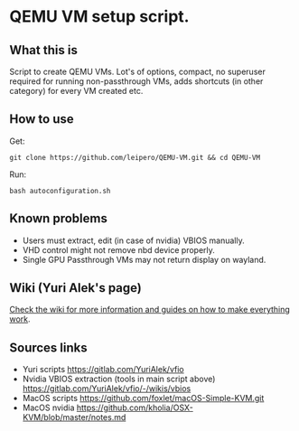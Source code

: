 # QEMU VM setup script.

## What this is
Script to create QEMU VMs. Lot's of options, compact, no superuser required for running non-passthrough VMs, adds shortcuts (in other category) for every VM created etc.

## How to use

 Get:
```
git clone https://github.com/leipero/QEMU-VM.git && cd QEMU-VM
```
 Run:
```
bash autoconfiguration.sh
```

## Known problems
- Users must extract, edit (in case of nvidia) VBIOS manually.
- VHD control might not remove nbd device properly.
- Single GPU Passthrough VMs may not return display on wayland.

## Wiki (Yuri Alek's page)
[Check the wiki for more information and guides on how to make everything work](https://gitlab.com/YuriAlek/vfio/wikis/Home).

## Sources links
- Yuri scripts
https://gitlab.com/YuriAlek/vfio
- Nvidia VBIOS extraction (tools in main script above)
https://gitlab.com/YuriAlek/vfio/-/wikis/vbios
- MacOS scripts
https://github.com/foxlet/macOS-Simple-KVM.git
- MacOS nvidia
https://github.com/kholia/OSX-KVM/blob/master/notes.md
